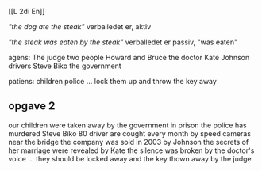 [[L 2di En]]

_"the dog ate the steak"_
verballedet er, aktiv 

_"the steak was eaten by the steak"_
verballedet er passiv, "was eaten"

agens:
The judge
two people
Howard and Bruce
the doctor
Kate
Johnson
drivers
Steve Biko
the government 

patiens:
children
police
... lock them up and throw the key away


## opgave 2

our children were taken away by the government
in prison the police has murdered Steve Biko
80 driver are cought every month by speed cameras near the bridge 
the company was sold in 2003 by Johnson
the secrets of her marriage were revealed by Kate
the silence was broken by the doctor's voice
...
they should be locked away and the key thown away by the judge




